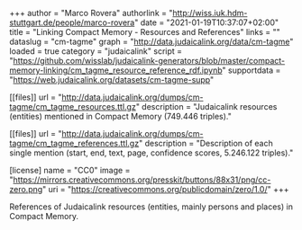 +++
author = "Marco Rovera"
authorlink = "http://wiss.iuk.hdm-stuttgart.de/people/marco-rovera"
date = "2021-01-19T10:37:07+02:00"
title = "Linking Compact Memory - Resources and References"
links = "" 
dataslug = "cm-tagme"
graph = "http://data.judaicalink.org/data/cm-tagme"
loaded = true
category = "judaicalink"
script = "https://github.com/wisslab/judaicalink-generators/blob/master/compact-memory-linking/cm_tagme_resource_reference_rdf.ipynb" 
supportdata = "https://web.judaicalink.org/datasets/cm-tagme-supp"


   
[[files]]
	url = "http://data.judaicalink.org/dumps/cm-tagme/cm_tagme_resources.ttl.gz"
	description = "Judaicalink resources (entities) mentioned in Compact Memory (749.446 triples)."

[[files]]
	url = "http://data.judaicalink.org/dumps/cm-tagme/cm_tagme_references.ttl.gz"
	description = "Description of each single mention (start, end, text, page, confidence scores, 5.246.122 triples)."

[license]
name = "CC0"
image = "https://mirrors.creativecommons.org/presskit/buttons/88x31/png/cc-zero.png"
uri = "https://creativecommons.org/publicdomain/zero/1.0/"
+++

References of Judaicalink resources (entities, mainly persons and places) in Compact Memory.

<!--more-->
